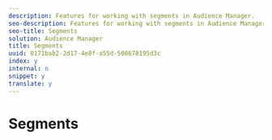 ```yaml
---
description: Features for working with segments in Audience Manager.
seo-description: Features for working with segments in Audience Manager.
seo-title: Segments
solution: Audience Manager
title: Segments
uuid: 0171bab2-2d17-4e8f-a55d-508678195d3c
index: y
internal: n
snippet: y
translate: y
---
```


# Segments

